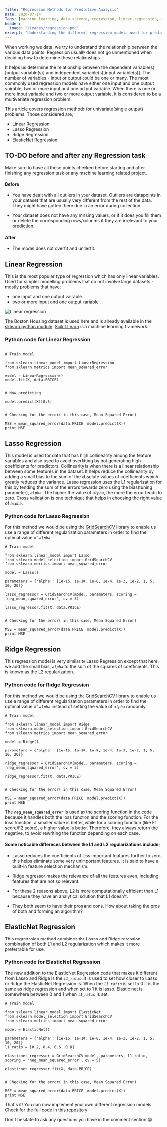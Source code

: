 ```yaml
---
Title: "Regression Methods for Predictive Analysis"
Date: 2020-07-14
Tags: [machine learning, data science, regression, linear-regression, ridge-regression, lasso-regression, regularization]
header:
  image: "/images/regression.png"
excerpt: "Understanding the different regression models used for prediction"
---
```



When working we data, we try to understand the relationship between the various data points. Regression usually does not go unmentioned when deciding how to determine these relationships.

It helps us determine the relationship between the dependent variable(s)[output variable(s)] and independent variable(s)[input variable(s)].
The number of variables - input or output could be one or many. The most commonly used regression models have either one input and one output vairable, two or more input and one output variable. When there is one or more input variable and two or more output variable, it is considered to be a multivariate regression problem.

This article covers regression methods for univariate(single output) problems. Those considered are;

- Linear Regression
- Lasso Regression
- Ridge Regression
- ElasticNet Regression


## TO-DO before and after any Regression task

Make sure to have all these points checked before starting and after finishing any regression task or any machine learning related project.

#### Before 

- You have dealt with all outliers in your dataset. Outliers are datapoints in your dataset that are usually very different from the rest of the data. They might have gotten there due to an error during collection.

- Your dataset does not have any missing values, or if it does you fill them or delete the corresponding rows/colunms if they are irrelevant to your prediction.

#### After 

- The model does not overfit and underfit.


## Linear Regression

This is the most popular type of regression which has only linear variables. Used for simpler modelling problems that do not involve large datasets - mostly problems that have;

- one input and one output vairable
- two or more input and one output variable

<img src="{{ site.url }}{{ site.baseurl }}/images/lin_reg.png" alt="Linear regression">


The Boston Housing dataset is used here and is already available in the [sklearn python module](https://scikit-learn.org/stable/modules/classes.html#module-sklearn.datasets). [Scikit Learn](https://scikit-learn.org/stable/) is a machine learning framework.


### Python code for Linear Regression 


```

# Train model 

from sklearn.linear_model import LinearRegression
from sklearn.metrics import mean_squared_error

model = LinearRegression()
model.fit(X, data.PRICE)


# Now predicting 

model.predict(X)[0:5]


# Checking for the error( in this case, Mean Squared Error)

MSE = mean_squared_error(data.PRICE, model.predict(X))
print MSE

```


## Lasso Regression

This model is used for data that has high collinearity among the feature variables and also used to avoid overfitting by not generating high coefficients for predictors. Collinearity is when there is a linear relationship between some features in the dataset. It helps reduce the collinearity by adding a small bias to the sum of the absolute values of coefficients which greatly reduces the variance. Lasso regression uses the L1 regularization for this by tending the sum of the errors towards zero using the bias(tuning parameter), *`alpha`*. The higher the value of *`alpha`*, the more the error tends to zero. Cross validation is one technique that helps in choosing the right value of *`alpha`*.


### Python code for Lasso Regression


For this method we would be using the [GridSearchCV](https://scikit-learn.org/stable/modules/generated/sklearn.model_selection.GridSearchCV.html) library to enable us use a range of different regularization parameters in order to find the optimal value of *`alpha`*

```
# Train model 

from sklearn.linear_model import Lasso
from sklearn.model_selection import GridSearchCV
from sklearn.metrics import mean_squared_error

model = Lasso()

parameters = {'alpha': [1e-15, 1e-10, 1e-8, 1e-4, 1e-3, 1e-2, 1, 5, 10, 20]}

lasso_regressor = GridSearchCV(model, parameters, scoring = 'neg_mean_squared_error', cv = 5)

lasso_regressor.fit(X, data.PRICE)


# Checking for the error( in this case, Mean Squared Error)

MSE = mean_squared_error(data.PRICE, model.predict(X))
print MSE

```


## Ridge Regression

This regression model is very similar to Lasso Regression except that here, we add the small bias, *`alpha`* to the sum of the squares of coefficients. This is known as the L2 regularization.


### Python code for Ridge Regression

For this method we would be using the [GridSearchCV](https://scikit-learn.org/stable/modules/generated/sklearn.model_selection.GridSearchCV.html) library to enable us use a range of different regularization parameters in order to find the optimal value of *`alpha`* instead of setting the value of *`alpha`* randomly.

```
# Train model 

from sklearn.linear_model import Ridge
from sklearn.model_selection import GridSearchCV
from sklearn.metrics import mean_squared_error

model = Ridge()

parameters = {'alpha': [1e-15, 1e-10, 1e-8, 1e-4, 1e-3, 1e-2, 1, 5, 10, 20]}

ridge_regressor = GridSearchCV(model, parameters, scoring = 'neg_mean_squared_error', cv = 5)

ridge_regressor.fit(X, data.PRICE)


# Checking for the error( in this case, Mean Squared Error)

MSE = mean_squared_error(data.PRICE, model.predict(X))
print MSE

```

The **`neg_mean_squared_error`** is used as the scoring function in the code because it handles both the loss function and the scoring function. For the loss function, a smaller value is better, while for a scoring function (like F1 score/F2 score), a higher value is better. Therefore, they always return the negative, to avoid rewriting the function depending on each case.


#### Some noticable differeces between the L1 and L2 regularizations include;

- Lasso reduces the coefficients of less important features further to zero, this helps eliminate some very unimportant features. It is said to have a built-in feature selection mechanism.

- Ridge regressor makes the relevance of all the features even, including features that are not so relevant.

- For these 2 reasons above, L2 is more computationally efficient than L1 because they have an analytical solution that L1 doesn't.

- They both seem to have their pros and cons. How about taking the pros of both and forming an algorithm?


## ElasticNet Regression

This regresssion method combines the Lasso and Ridge reression - combination of both L1 and L2 regularization which makes it more preferrable for use.


### Python code for ElasticNet Regression

The new addition to the ElasticNet Regression code that makes it different from Lasso and Ridge is the *`l1_ratio`*. It is used to set how closer to Lasso or Ridge the ElasticNet Regression is. When the *`l1_ratio`* is set to 0 it is the same as ridge regression and when set to 1 it is lasso. Elastic net is somewhere between 0 and 1 when *`l1_ratio`* is set.


```
# Train model 

from sklearn.linear_model import ElasticNet
from sklearn.model_selection import GridSearchCV
from sklearn.metrics import mean_squared_error

model = ElasticNet()

parameters = {'alpha': [1e-15, 1e-10, 1e-8, 1e-4, 1e-3, 1e-2, 1, 5, 10, 20]}
l1_ratio = [0.2, 0.4, 0.6, 0.8]

elasticnet_regressor = GridSearchCV(model, parameters, l1_ratio, scoring = 'neg_mean_squared_error', cv = 5)

elasticnet_regressor.fit(X, data.PRICE)


# Checking for the error( in this case, Mean Squared Error)

MSE = mean_squared_error(data.PRICE, model.predict(X))
print MSE

```


That's it! You can now implement your own different regression models. Check for the full code in this [repository](https://github.com/Khaulat/Machine-Learning/tree/master/Regression/Prediction)

Don't hesitate to ask any questions you have in the comment section!😁
